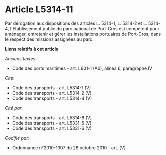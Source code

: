 # Article L5314-11

Par dérogation aux dispositions des articles L. 5314-1, L. 5314-2 et L. 5314-4, l'Etablissement public du parc national de
Port-Cros est compétent pour aménager, entretenir et gérer les installations portuaires de Port-Cros, dans le respect des
missions assignées au parc.

**Liens relatifs à cet article**

_Anciens textes_:

  - Code des ports maritimes - art. L601-1 (Ab), alinéa 6, paragraphe IV

_Cite_:

  - Code des transports - art. L5314-1 (V)
  - Code des transports - art. L5314-2 (V)
  - Code des transports - art. L5314-4 (V)

_Cité par_:

  - Code des transports - art. L5314-8 (V)
  - Code des transports - art. L5331-5 (V)
  - Code des transports - art. L5331-6 (V)

_Codifié par_:

  - Ordonnance n°2010-1307 du 28 octobre 2010 - art. (V)
